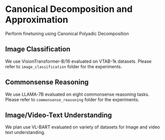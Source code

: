# Canonical Decomposition and Approximation
Perform finetuning using Canonical Polyadic Decomposition

## Image Classification
We use VisionTransformer-B/16 evaluated on VTAB-1k datasets.
Please refer to ```image_classification``` folder for the experiments.

## Commonsense Reasoning
We use LLAMA-7B evaluated on eight commonsense reasoning tasks.
Please refer to ```commonsense_reasoning``` folder for the experiments.

## Image/Video-Text Understanding
We plan use VL-BART evaluated on variety of datasets for Image and video text understanding.
